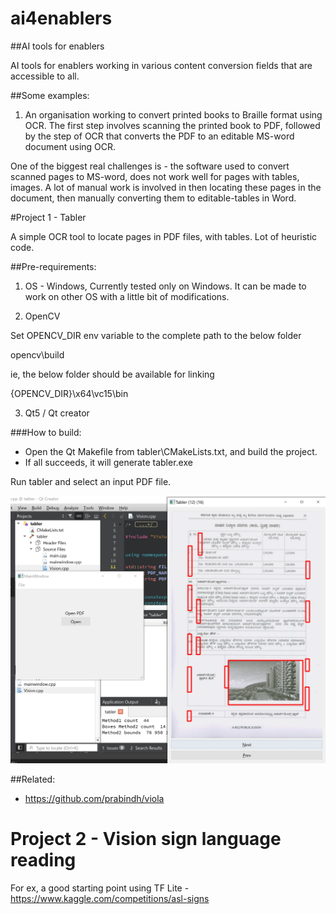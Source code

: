 # ai4enablers
##AI tools for enablers

AI tools for enablers working in various content conversion fields that are accessible to all.

##Some examples:

1. An organisation working to convert printed books to Braille format using OCR. The first step involves scanning the printed book to PDF, followed by the step of OCR that converts the PDF to an editable MS-word document using OCR. 

One of the biggest real challenges is - the software used to convert scanned pages to MS-word, does not work well for pages with tables, images. A lot of manual work is involved in then locating these pages in the document, then manually converting them to editable-tables in Word.

#Project 1 - Tabler

A simple OCR tool to locate pages in PDF files, with tables. Lot of heuristic code.

##Pre-requirements:

1. OS - Windows, Currently tested only on Windows. It can be made to work on other OS with a little bit of modifications.

2. OpenCV

Set OPENCV_DIR env variable to the complete path to the below folder

opencv\build

ie, the below folder should be available for linking

{OPENCV_DIR}\x64\vc15\bin

3. Qt5 / Qt creator

###How to build:

- Open the Qt Makefile from tabler\CMakeLists.txt, and build the project.
- If all succeeds, it will generate tabler.exe

Run tabler and select an input PDF file.

![Screenshot](tabler/screen1.jpg)

##Related:

- https://github.com/prabindh/viola

# Project 2 - Vision sign language reading

For ex, a good starting point using TF Lite - https://www.kaggle.com/competitions/asl-signs


